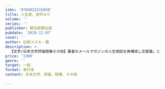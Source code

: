 ```yaml
---
isbn: '9784022515858'
title: 人生是、途中なり
volume: ''
series: ''
publisher: 朝日新聞出版
pubdate: '2018-12-07'
cover: ''
author: 松尾スズキ／著
description: >-
  【文学/日本文学評論随筆その他】著者のメールマガジンの人生相談を再構成し恋愛篇」と「人生篇」の２冊に分けて書籍化。こちらは「人生篇」。演出家、作家、俳優、映画監督とさまざまな仕事をこなす著者が「仕事」「人付き合い」「生きざま」の悩みについて真摯に答える。
price: '1300'
genre: ''
target: 一般
format: 単行本
content: 日本文学、評論、随筆、その他

---
```


